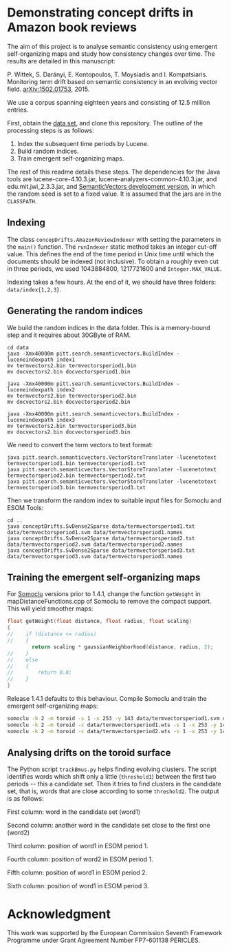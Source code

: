 Demonstrating concept drifts in Amazon book reviews
===================================================

The aim of this project is to analyse semantic consistency using emergent self-organizing maps and study how consistency changes over time. The results are detailed in this manuscript:

P. Wittek, S. Darányi, E. Kontopoulos, T. Moysiadis and I. Kompatsiaris. Monitoring term drift based on semantic consistency in an evolving vector field. [arXiv:1502.01753](http://arxiv.org/abs/1502.01753), 2015.

We use a corpus spanning eighteen years and consisting of 12.5 million entries. 

First, obtain the [data set](http://snap.stanford.edu/data/amazon/amazon_readme.txt), and clone this repository. The outline of the processing steps is as follows:

1. Index the subsequent time periods by Lucene.
2. Build random indices.
3. Train emergent self-organizing maps.

The rest of this readme details these steps. The dependencies for the Java tools are lucene-core-4.10.3.jar, lucene-analyzers-common-4.10.3.jar, and edu.mit.jwi_2.3.3.jar, and [SemanticVectors development version](https://code.google.com/p/semanticvectors/source/checkout), in which the random seed is set to a fixed value. It is assumed that the jars are in the ``CLASSPATH``.

Indexing
--------
The class ``concepDrifts.AmazonReviewIndexer`` with setting the parameters in the ``main()`` function. The ``runIndexer`` static method takes an integer cut-off value. This defines the end of the time period in Unix time until which the documents should be indexed (not inclusive). To obtain a roughly even cut in three periods, we used 1043884800, 1217721600 and ``Integer.MAX_VALUE``.

Indexing takes a few hours. At the end of it, we should have three folders: ``data/index{1,2,3}``.

Generating the random indices
---------------------------------------
We build the random indices in the data folder. This is a memory-bound step and it requires about 30GByte of RAM.

    cd data
    java -Xmx40000m pitt.search.semanticvectors.BuildIndex -luceneindexpath index1
    mv termvectors2.bin termvectorsperiod1.bin
    mv docvectors2.bin docvectorsperiod1.bin

    java -Xmx40000m pitt.search.semanticvectors.BuildIndex -luceneindexpath index2
    mv termvectors2.bin termvectorsperiod2.bin
    mv docvectors2.bin docvectorsperiod2.bin

    java -Xmx40000m pitt.search.semanticvectors.BuildIndex -luceneindexpath index3
    mv termvectors2.bin termvectorsperiod3.bin
    mv docvectors2.bin docvectorsperiod3.bin

We need to convert the term vectors to text format:

    java pitt.search.semanticvectors.VectorStoreTranslater -lucenetotext termvectorsperiod1.bin termvectorsperiod1.txt
    java pitt.search.semanticvectors.VectorStoreTranslater -lucenetotext termvectorsperiod2.bin termvectorsperiod2.txt
    java pitt.search.semanticvectors.VectorStoreTranslater -lucenetotext termvectorsperiod3.bin termvectorsperiod3.txt
    
Then we transform the random index to suitable input files for Somoclu and ESOM Tools:

    cd ..
    java conceptDrifts.SvDense2Sparse data/termvectorsperiod1.txt data/termvectorsperiod1.svm data/termvectorsperiod1.names
    java conceptDrifts.SvDense2Sparse data/termvectorsperiod2.txt data/termvectorsperiod2.svm data/termvectorsperiod2.names
    java conceptDrifts.SvDense2Sparse data/termvectorsperiod3.txt data/termvectorsperiod3.svm data/termvectorsperiod3.names

Training the emergent self-organizing maps
------------------------------------------
For [Somoclu](https://peterwittek.github.io/somoclu/) versions prior to 1.4.1, change the function ``getWeight`` in mapDistanceFunctions.cpp of Somoclu to remove the compact support. This will yield smoother maps:

```cpp
float getWeight(float distance, float radius, float scaling)
{
//    if (distance <= radius)
//    {
        return scaling * gaussianNeighborhood(distance, radius, 2);
//    }
//    else
//    {
//        return 0.0;
//    }
}
```

Release 1.4.1 defaults to this behaviour. Compile Somoclu and train the emergent self-organizing maps:

```bash
somoclu -k 2 -m toroid -s 1 -x 253 -y 143 data/termvectorsperiod1.svm data/termvectorsperiod1
somoclu -k 2 -m toroid -c data/termvectorsperiod1.wts -s 1 -x 253 -y 143 data/termvectorsperiod2.svm data/termvectorsperiod2
somoclu -k 2 -m toroid -c data/termvectorsperiod2.wts -s 1 -x 253 -y 143 data/termvectorsperiod3.svm data/termvectorsperiod3
```

Analysing drifts on the toroid surface
--------------------------------------
The Python script ``trackBmus.py`` helps finding evolving clusters. The script identifies words which shift only a little (``threshold1``) between the first two periods -- this a candidate set. Then it tries to find
clusters in the candidate set, that is, words that are close according to some ``threshold2``. The output is as follows:

First column: word in the candidate set (word1)

Second column: another word in the candidate set close to the first one
(word2)

Third column: position of word1 in ESOM period 1.

Fourth column: position of word2 in ESOM period 1.

Fifth column: position of word1 in ESOM period 2.

Sixth column: position of word1 in ESOM period 3.


Acknowledgment
===
This work was supported by the European Commission Seventh Framework Programme under Grant Agreement Number FP7-601138 PERICLES.
